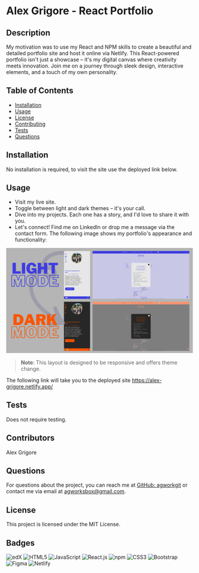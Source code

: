 # Alex Grigore - React Portfolio

## Description
My motivation was to use my React and NPM skills to create a beautiful and detailed portfolio site and host it online via Netlify.
This React-powered portfolio isn't just a showcase – it's my digital canvas where creativity meets innovation. Join me on a journey through sleek design, interactive elements, and a touch of my own personality.

## Table of Contents
- [Installation](#installation)
- [Usage](#usage)
- [License](#license)
- [Contributing](#contributing)
- [Tests](#tests)
- [Questions](#questions)

## Installation
No installation is required, to visit the site use the deployed link below.

## Usage
- Visit my live site.
- Toggle between light and dark themes – it's your call.
- Dive into my projects. Each one has a story, and I'd love to share it with you.
- Let's connect! Find me on LinkedIn or drop me a message via the contact form.
The following image shows my portfolio's appearance and functionality:

![This web app is built with the use of React, CSS and JS.](./public/assets/demo/portfolio-demo.png)

> **Note**: This layout is designed to be responsive and offers theme change.

The following link will take you to the deployed site <https://alex-grigore.netlify.app/>


## Tests
Does not require testing.

## Contributors
Alex Grigore

## Questions
For questions about the project, you can reach me at [GitHub: agworkgit](https://github.com/agworkgit) or contact me via email at agworksbox@gmail.com.

## License
This project is licensed under the MIT License.

## Badges

![edX](https://img.shields.io/badge/edX-%2302262B.svg?style=for-the-badge&logo=edX&logoColor=white)
![HTML5](https://img.shields.io/badge/html5-%23E34F26.svg?style=for-the-badge&logo=html5&logoColor=white)
![JavaScript](https://img.shields.io/badge/javascript-%23323330.svg?style=for-the-badge&logo=javascript&logoColor=%23F7DF1E)
![React.js](https://img.shields.io/badge/react-%2361DAFB.svg?style=for-the-badge&logo=react&logoColor=white)
![npm](https://img.shields.io/badge/npm-%23CB3837.svg?style=for-the-badge&logo=npm&logoColor=white)
![CSS3](https://img.shields.io/badge/css3-%231572B6.svg?style=for-the-badge&logo=css3&logoColor=white)
![Bootstrap](https://img.shields.io/badge/bootstrap-%238511FA.svg?style=for-the-badge&logo=bootstrap&logoColor=white)
![Figma](https://img.shields.io/badge/figma-%23F24E1E.svg?style=for-the-badge&logo=figma&logoColor=white)
![Netlify](https://img.shields.io/badge/netlify-%23000000.svg?style=for-the-badge&logo=netlify&logoColor=#00C7B7)
